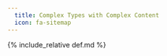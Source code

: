 ```yaml
---
  title: Complex Types with Complex Content
  icon: fa-sitemap
---
```


{% include_relative def.md %}
